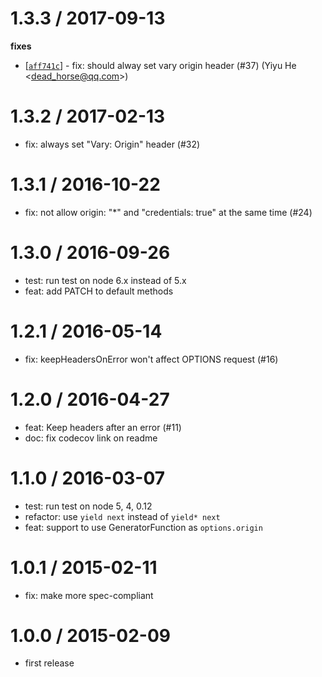 
1.3.3 / 2017-09-13
==================

**fixes**
  * [[`aff741c`](http://github.com/koajs/cors/commit/aff741c8e5fab021b535d0184ca45f71139d1d85)] - fix: should alway set vary origin header (#37) (Yiyu He <<dead_horse@qq.com>>)

1.3.2 / 2017-02-13
==================

  * fix: always set "Vary: Origin" header (#32)

1.3.1 / 2016-10-22
==================

  * fix: not allow origin: "*" and "credentials: true" at the same time (#24)

1.3.0 / 2016-09-26
==================

  * test: run test on node 6.x instead of 5.x
  * feat: add PATCH to default methods

1.2.1 / 2016-05-14
==================

  * fix: keepHeadersOnError won't affect OPTIONS request (#16)

1.2.0 / 2016-04-27
==================

  * feat: Keep headers after an error (#11)
  * doc: fix codecov link on readme

1.1.0 / 2016-03-07
==================

  * test: run test on node 5, 4, 0.12
  * refactor: use `yield next` instead of `yield* next`
  * feat: support to use GeneratorFunction as `options.origin`

1.0.1 / 2015-02-11
==================

 * fix: make more spec-compliant

1.0.0 / 2015-02-09
==================

 * first release
